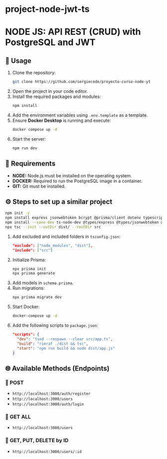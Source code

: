 # project-node-jwt-ts

# NODE JS: API REST (CRUD) with PostgreSQL and JWT

## 🚀 Usage

1. Clone the repository:
   ```sh
   git clone https://github.com/sergiecode/proyecto-curso-node-yt
   ```
2. Open the project in your code editor.
3. Install the required packages and modules:
   ```sh
   npm install
   ```
4. Add the environment variables using `.env.template` as a template.
5. Ensure **Docker Desktop** is running and execute:
   ```sh
   docker compose up -d
   ```
6. Start the server:
   ```sh
   npm run dev
   ```

## 📌 Requirements

- **NODE:** Node.js must be installed on the operating system.
- **DOCKER:** Required to run the PostgreSQL image in a container.
- **GIT:** Git must be installed.

## ⚙️ Steps to set up a similar project

```sh
npm init -y
npm install express jsonwebtoken bcrypt @prisma/client dotenv typescript
npm install --save-dev ts-node-dev @types/express @types/jsonwebtoken @types/bcrypt @types/node rimraf prisma
npx tsc --init --outDir dist/ --rootDir src
```

1. Add excluded and included folders in `tsconfig.json`:
   ```json
   "exclude": ["node_modules", "dist"],
   "include": ["src"]
   ```
2. Initialize Prisma:
   ```sh
   npx prisma init
   npx prisma generate
   ```
3. Add models in `schema.prisma`.
4. Run migrations:
   ```sh
   npx prisma migrate dev
   ```
5. Start Docker:
   ```sh
   docker-compose up -d
   ```
6. Add the following scripts to `package.json`:
   ```json
   "scripts": {
     "dev": "tsnd --respawn --clear src/app.ts",
     "build": "rimraf ./dist && tsc",
     "start": "npm run build && node dist/app.js"
   }
   ```

## 🌐 Available Methods (Endpoints)

### 🔹 **POST**
- `http://localhost:3000/auth/register`
- `http://localhost:3000/users`
- `http://localhost:3000/auth/login`

### 🔹 **GET ALL**
- `http://localhost:3000/users`

### 🔹 **GET, PUT, DELETE by ID**
- `http://localhost:3000/users/:id`

